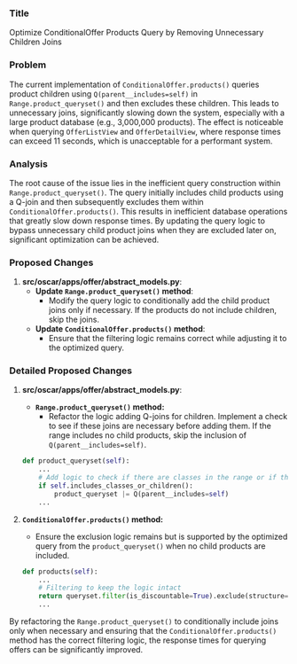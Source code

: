 ### Title
Optimize ConditionalOffer Products Query by Removing Unnecessary Children Joins

### Problem
The current implementation of `ConditionalOffer.products()` queries product children using `Q(parent__includes=self)` in `Range.product_queryset()` and then excludes these children. This leads to unnecessary joins, significantly slowing down the system, especially with a large product database (e.g., 3,000,000 products). The effect is noticeable when querying `OfferListView` and `OfferDetailView`, where response times can exceed 11 seconds, which is unacceptable for a performant system.

### Analysis
The root cause of the issue lies in the inefficient query construction within `Range.product_queryset()`. The query initially includes child products using a Q-join and then subsequently excludes them within `ConditionalOffer.products()`. This results in inefficient database operations that greatly slow down response times. By updating the query logic to bypass unnecessary child product joins when they are excluded later on, significant optimization can be achieved.

### Proposed Changes
1. **src/oscar/apps/offer/abstract_models.py**:
    - **Update `Range.product_queryset()` method**:
        - Modify the query logic to conditionally add the child product joins only if necessary. If the products do not include children, skip the joins.
    - **Update `ConditionalOffer.products()` method**:
        - Ensure that the filtering logic remains correct while adjusting it to the optimized query.

### Detailed Proposed Changes

1. **src/oscar/apps/offer/abstract_models.py**:
    - **`Range.product_queryset()` method:**
        - Refactor the logic adding Q-joins for children. Implement a check to see if these joins are necessary before adding them. If the range includes no child products, skip the inclusion of `Q(parent__includes=self)`.

    <!-- file: /Users/kgilpin/source/land-of-apps/django-oscar_issue16/src/oscar/apps/offer/abstract_models.py -->
    ```python
    def product_queryset(self):
        ...
        # Add logic to check if there are classes in the range or if the included products have children
        if self.includes_classes_or_children():
            product_queryset |= Q(parent__includes=self)
        ...
    ```

2. **`ConditionalOffer.products()` method:**
    - Ensure the exclusion logic remains but is supported by the optimized query from the `product_queryset()` when no child products are included.

    <!-- file: /Users/kgilpin/source/land-of-apps/django-oscar_issue16/src/oscar/apps/offer/abstract_models.py -->
    ```python
    def products(self):
        ...
        # Filtering to keep the logic intact
        return queryset.filter(is_discountable=True).exclude(structure=Product.CHILD)
        ...
    ```

By refactoring the `Range.product_queryset()` to conditionally include joins only when necessary and ensuring that the `ConditionalOffer.products()` method has the correct filtering logic, the response times for querying offers can be significantly improved.
